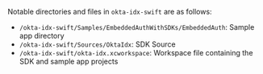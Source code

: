 Notable directories and files in `okta-idx-swift` are as follows:

* `/okta-idx-swift/Samples/EmbeddedAuthWithSDKs/EmbeddedAuth`: Sample app
  directory
* `/okta-idx-swift/Sources/OktaIdx`: SDK Source
* `/okta-idx-swift/okta-idx.xcworkspace`: Workspace file containing the
  SDK and sample app projects
